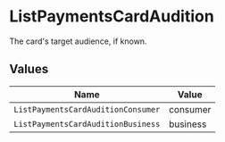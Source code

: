 # ListPaymentsCardAudition

The card's target audience, if known.


## Values

| Name                               | Value                              |
| ---------------------------------- | ---------------------------------- |
| `ListPaymentsCardAuditionConsumer` | consumer                           |
| `ListPaymentsCardAuditionBusiness` | business                           |